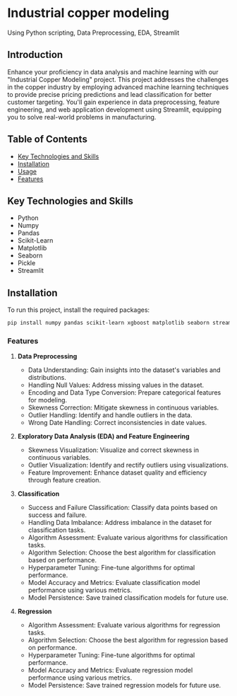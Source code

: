 # Industrial copper modeling
Using Python scripting, Data Preprocessing, EDA, Streamlit

## Introduction

Enhance your proficiency in data analysis and machine learning with our "Industrial Copper Modeling" project. This project addresses the challenges in the copper industry by employing advanced machine learning techniques to provide precise pricing predictions and lead classification for better customer targeting. You'll gain experience in data preprocessing, feature engineering, and web application development using Streamlit, equipping you to solve real-world problems in manufacturing.

## Table of Contents

- [Key Technologies and Skills](#key-technologies-and-skills)
- [Installation](#installation)
- [Usage](#usage)
- [Features](#features)

## Key Technologies and Skills

- Python
- Numpy
- Pandas
- Scikit-Learn
- Matplotlib
- Seaborn
- Pickle
- Streamlit

## Installation

To run this project, install the required packages:

```bash
pip install numpy pandas scikit-learn xgboost matplotlib seaborn streamlit
```

### Features

1. **Data Preprocessing**
    - Data Understanding: Gain insights into the dataset's variables and distributions.
    - Handling Null Values: Address missing values in the dataset.
    - Encoding and Data Type Conversion: Prepare categorical features for modeling.
    - Skewness Correction: Mitigate skewness in continuous variables.
    - Outlier Handling: Identify and handle outliers in the data.
    - Wrong Date Handling: Correct inconsistencies in date values.

2. **Exploratory Data Analysis (EDA) and Feature Engineering**
    - Skewness Visualization: Visualize and correct skewness in continuous variables.
    - Outlier Visualization: Identify and rectify outliers using visualizations.
    - Feature Improvement: Enhance dataset quality and efficiency through feature creation.

3. **Classification**
    - Success and Failure Classification: Classify data points based on success and failure.
    - Handling Data Imbalance: Address imbalance in the dataset for classification tasks.
    - Algorithm Assessment: Evaluate various algorithms for classification tasks.
    - Algorithm Selection: Choose the best algorithm for classification based on performance.
    - Hyperparameter Tuning: Fine-tune algorithms for optimal performance.
    - Model Accuracy and Metrics: Evaluate classification model performance using various metrics.
    - Model Persistence: Save trained classification models for future use.

4. **Regression**
    - Algorithm Assessment: Evaluate various algorithms for regression tasks.
    - Algorithm Selection: Choose the best algorithm for regression based on performance.
    - Hyperparameter Tuning: Fine-tune algorithms for optimal performance.
    - Model Accuracy and Metrics: Evaluate regression model performance using various metrics.
    - Model Persistence: Save trained regression models for future use.


